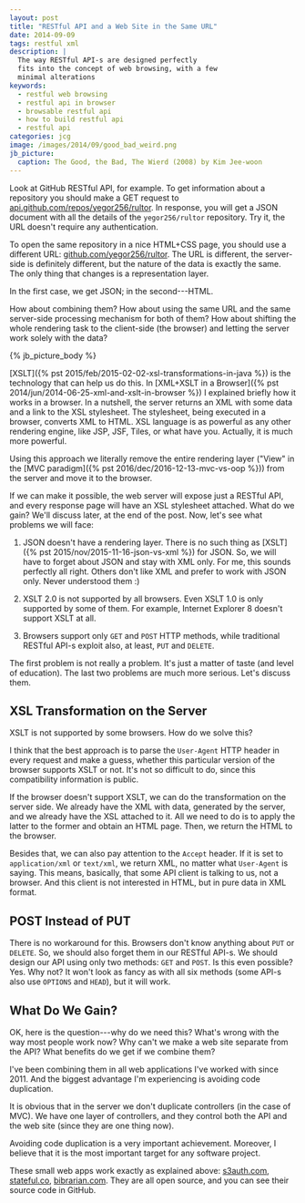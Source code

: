```yaml
---
layout: post
title: "RESTful API and a Web Site in the Same URL"
date: 2014-09-09
tags: restful xml
description: |
  The way RESTful API-s are designed perfectly
  fits into the concept of web browsing, with a few
  minimal alterations
keywords:
  - restful web browsing
  - restful api in browser
  - browsable restful api
  - how to build restful api
  - restful api
categories: jcg
image: /images/2014/09/good_bad_weird.png
jb_picture:
  caption: The Good, the Bad, The Wierd (2008) by Kim Jee-woon
---
```


Look at GitHub RESTful API, for example. To get information
about a repository you should make a GET request to
[api.github.com/repos/yegor256/rultor](https://api.github.com/repos/yegor256/rultor).
In response, you will get a JSON document with all the details of the
`yegor256/rultor` repository. Try it, the URL doesn't require any authentication.

To open the same repository in a nice HTML+CSS page, you should use
a different URL: [github.com/yegor256/rultor](https://github.com/yegor256/rultor).
The URL is different, the server-side is definitely different, but the
nature of the data is exactly the same. The only thing that changes is
a representation layer.

In the first case, we get JSON; in the second---HTML.

How about combining them? How about using the same URL and the same
server-side processing mechanism for both of them? How about shifting the whole rendering task
to the client-side (the browser) and letting the server work solely with
the data?

<!--more-->

{% jb_picture_body %}

[XSLT]({% pst 2015/feb/2015-02-02-xsl-transformations-in-java %})
is the technology that can help us do this.
In [XML+XSLT in a Browser]({% pst 2014/jun/2014-06-25-xml-and-xslt-in-browser %})
I explained briefly how it works in a browser. In a nutshell, the
server returns an XML with some data and a link to the XSL stylesheet. The
stylesheet, being executed in a browser, converts XML to HTML. XSL language
is as powerful as any other rendering engine, like JSP, JSF, Tiles, or what have you.
Actually, it is much more powerful.

Using this approach we literally remove the entire rendering layer
("View" in the [MVC paradigm]({% pst 2016/dec/2016-12-13-mvc-vs-oop %}))
from the server and move it to the browser.

If we can make it possible, the web server will expose just a RESTful API,
and every response page will have an XSL stylesheet attached. What do
we gain? We'll discuss later, at the end of the post. Now, let's see
what problems we will face:

 1. JSON doesn't have a rendering layer. There is no such thing
    as [XSLT]({% pst 2015/nov/2015-11-16-json-vs-xml %}) for JSON.
    So, we will have to forget about JSON and stay
    with XML only. For me, this sounds perfectly all right. Others
    don't like XML and prefer to work with JSON only.
    Never understood them :)

 2. XSLT 2.0 is not supported by all browsers. Even XSLT 1.0 is
    only supported by some of them. For example, Internet Explorer 8 doesn't
    support XSLT at all.

 3. Browsers support only `GET` and `POST` HTTP methods, while
    traditional RESTful API-s exploit also, at least, `PUT` and `DELETE`.

The first problem is not really a problem. It's just a matter
of taste (and level of education). The last two problems are much
more serious. Let's discuss them.

## XSL Transformation on the Server

XSLT is not supported by some browsers. How do we solve this?

I think that the best approach is to parse the `User-Agent` HTTP header
in every request and make a guess, whether this particular version
of the browser supports XSLT or not. It's not so difficult to do,
since this compatibility information is public.

If the browser doesn't support XSLT, we can do the transformation
on the server side. We already have the XML with data, generated by the server,
and we already have the XSL attached to it. All we need to do is to apply
the latter to the former and obtain an HTML page. Then, we return the HTML to
the browser.

Besides that, we can also pay attention to the `Accept` header. If it is
set to `application/xml` or `text/xml`, we return XML, no matter what
`User-Agent` is saying. This means, basically, that some API client
is talking to us, not a browser. And this client is not interested in HTML,
but in pure data in XML format.

## POST Instead of PUT

There is no workaround for this. Browsers don't know anything about `PUT` or `DELETE`.
So, we should also forget them in our RESTful API-s. We should design
our API using only two methods: `GET` and `POST`. Is this even possible?
Yes. Why not? It won't look as fancy as with all six methods (some API-s
also use `OPTIONS` and `HEAD`), but it will work.

## What Do We Gain?

OK, here is the question---why do we need this? What's wrong with
the way most people work now? Why can't we make a web site separate from the API?
What benefits do we get if we combine them?

I've been combining them in all web applications I've worked with since 2011.
And the biggest advantage I'm experiencing is avoiding code duplication.

It is obvious that in the server we don't
duplicate controllers (in the case of MVC). We have one layer of controllers,
and they control both the API and the web site (since they are one thing now).

Avoiding code duplication is a very important achievement. Moreover,
I believe that it is the most important target for any software project.

These small web apps work exactly as explained above:
[s3auth.com](http://www.s3auth.com),
[stateful.co](http://www.stateful.co),
[bibrarian.com](http://www.bibrarian.com).
They are all open source, and you can see their source code in GitHub.
